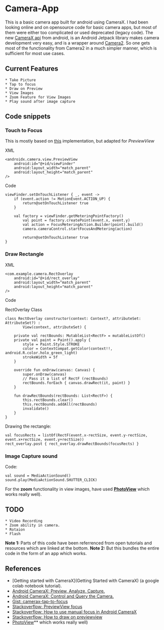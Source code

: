 # Camera-App
This is a basic camera app built for android using CameraX.
I had been looking online and on opensource code for basic camera apps, but most of them were either too complicated or used deprecated (legacy code).
The new [CameraX api](https://developer.android.com/training/camerax) from android, is an Android Jetpack library makes camera development very easy, and is a wrapper around [Camera2](https://developer.android.com/reference/android/hardware/camera2/package-summary). So one gets most of the functionality from Camera2 in a much simpler manner, which is sufficient for most use cases.


## Current Features
```
* Take Picture
* Tap to focus
* Draw on Preview
* View Images
* Zoom Feature for View Images
* Play sound after image capture
```

## Code snippets

### Touch to Focus
This is mostly based on [this](https://proandroiddev.com/android-camerax-tap-to-focus-pinch-to-zoom-zoom-slider-eb88f3aa6fc6) implementation, but adapted for *PreviewView*

XML
```
<androidx.camera.view.PreviewView
    android:id="@+id/viewFinder"
    android:layout_width="match_parent"
    android:layout_height="match_parent" 
/>
```

Code
```
viewFinder.setOnTouchListener { _, event ->
    if (event.action != MotionEvent.ACTION_UP) {
        return@setOnTouchListener true
    }

    val factory = viewFinder.getMeteringPointFactory()
        val point = factory.createPoint(event.x, event.y)
        val action = FocusMeteringAction.Builder(point).build()
        camera.cameraControl.startFocusAndMetering(action)

        return@setOnTouchListener true
}
```

### Draw Rectangle

XML
```
<com.example.camera.RectOverlay
    android:id="@+id/rect_overlay"
    android:layout_width="match_parent"
    android:layout_height="match_parent"
/>
```
Code

RectOverlay Class
```
class RectOverlay constructor(context: Context?, attributeSet: AttributeSet?) :
        View(context, attributeSet) {

    private val rectBounds: MutableList<RectF> = mutableListOf()
    private val paint = Paint().apply {
        style = Paint.Style.STROKE
        color = ContextCompat.getColor(context!!, android.R.color.holo_green_light)
        strokeWidth = 5f
    }

    override fun onDraw(canvas: Canvas) {
        super.onDraw(canvas)
        // Pass it a list of RectF (rectBounds)
        rectBounds.forEach { canvas.drawRect(it, paint) }
    }

    fun drawRectBounds(rectBounds: List<RectF>) {
        this.rectBounds.clear()
        this.rectBounds.addAll(rectBounds)
        invalidate()
    }
}

```

Drawing the rectangle:
```
val focusRects = listOf(RectF(event.x-rectSize, event.y-rectSize, event.x+rectSize, event.y+rectSize))
rect_overlay.post { rect_overlay.drawRectBounds(focusRects) }

```

### Image Capture sound
Code:
```
val sound = MediaActionSound()
sound.play(MediaActionSound.SHUTTER_CLICK)
```

For the **zoom** functionality in view images, have used **[PhotoView](https://github.com/chrisbanes/PhotoView)** which works really well).

## TODO
```
* Video Recording
* Zoom ability in camera.
* Rotaion
* Flash
```

**Note 1:** Parts of this code have been referrenced from open tutorials and resources which are linked at the bottom.
**Note 2:** But this bundles the entire code in the form of an app which works.

## References
* [Getting started with CameraX](Getting Started with CameraX) (a google colab notebook tutorial).
* [Android CameraX: Preview, Analyze, Capture.](https://proandroiddev.com/android-camerax-preview-analyze-capture-1b3f403a9395)
* [Android CameraX: Control and Query the Camera.](https://proandroiddev.com/android-camerax-tap-to-focus-pinch-to-zoom-zoom-slider-eb88f3aa6fc6)
* [Gist: camerax-tap-to-focus](https://gist.github.com/husaynhakeem/1eec93bc18ff863ae84c0acb6d406ac8#file-camerax_tap_to_focus-kt)
* [Stackoverflow: PreviewView focus](https://stackoverflow.com/a/60585382)
* [Stackoverflow: How to use manual focus in Android CameraX](https://stackoverflow.com/questions/59136897/how-to-use-manual-focus-in-android-camerax)
* [Stackoverflow: How to draw on previewview](https://stackoverflow.com/questions/63090795/how-to-draw-on-previewview)
* [PhotoView](https://github.com/chrisbanes/PhotoView)** which works really well)
